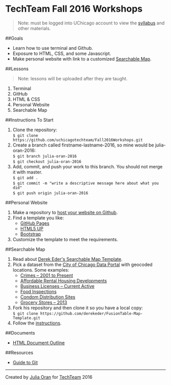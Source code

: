 # TechTeam Fall 2016 Workshops
> Note: must be logged into UChicago account to view the <a href="https://docs.google.com/a/uchicago.edu/document/d/1EPo9_Uao0HWP5cR0CWSLGMSYh0BoRJ_9aUZpcnkcgwI/edit?usp=sharing">syllabus</a> and other materials.

##Goals
<ul>
  <li>Learn how to use terminal and Github.</li>
  <li>Exposure to HTML, CSS, and some Javascript.</li>
  <li>Make personal website with link to a customized <a href="http://derekeder.com/searchable_map_template/">Searchable Map</a>.</li>
</ul>

##Lessons
> Note: lessons will be uploaded after they are taught.

1. Terminal <br>
2. GitHub <br>
3. HTML & CSS <br>
4. Personal Website <br>
5. Searchable Map <br>

##Instructions To Start
1. Clone the repository: <br>
    ```$ git clone https://github.com/uchicagotechteam/Fall2016Workshops.git```
2. Create a branch called firstname-lastname-2016, so mine would be julia-oran-2016: <br>
    ```$ git branch julia-oran-2016``` <br>
    ```$ git checkout julia-oran-2016```
3.  Add, commit, and push your work to this branch. You should not merge it with master. <br>
    ```$ git add .```<br>
    ```$ git commit -m "write a descriptive message here about what you did"```<br>
    ```$ git push origin julia-oran-2016```

##Personal Website
1. Make a repository to <a href="https://help.github.com/articles/user-organization-and-project-pages/">host your website on Github</a>.
2. Find a template you like:
    * <a href="https://guides.github.com/features/pages/">GitHub Pages</a>
    * <a href="https://html5up.net/">HTML5 UP</a>
    * <a href="http://getbootstrap.com/">Bootstrap</a>
2. Customize the template to meet the requirements.

##Searchable Map
1. Read about <a href="http://derekeder.com/searchable_map_template/">Derek Eder's Searchable Map Template</a>.
2. Pick a dataset from the <a href="https://data.cityofchicago.org/">City of Chicago Data Portal</a> with geocoded locations. Some examples:
    * <a href="https://data.cityofchicago.org/Public-Safety/Crimes-2001-to-present/ijzp-q8t2">Crimes – 2001 to Present</a>
    * <a href="https://data.cityofchicago.org/Community-Economic-Development/Affordable-Rental-Housing-Developments/s6ha-ppgi">Affordable Rental Housing Developments</a>
    * <a href="https://data.cityofchicago.org/Community-Economic-Development/Business-Licenses-Current-Active/uupf-x98q">Business Licenses – Current Active</a>
    * <a href="https://data.cityofchicago.org/Health-Human-Services/Food-Inspections/4ijn-s7e5">Food Inspections</a>
    * <a href="https://data.cityofchicago.org/Health-Human-Services/Condom-Distribution-Sites/azpf-uc4s">Condom Distribution Sites</a>
    * <a href="https://data.cityofchicago.org/Community-Economic-Development/Grocery-Stores-2013/53t8-wyrc">Grocery Stores – 2013</a>
3. Fork his repository and then clone it so you have a local copy: <br>
    ```$ git clone https://github.com/derekeder/FusionTable-Map-Template.git```
4. Follow the <a href="https://github.com/derekeder/FusionTable-Map-Template/blob/master/README.md">instructions</a>.

##Documents
<ul>
  <li><a href="https://github.com/uchicagotechteam/Fall2016Workshops/blob/master/html-outline.html">HTML Document Outline</a></li>
</ul>

##Resources
<ul>
  <li><a href="https://www.atlassian.com/git/tutorials/">Guide to Git</a></li>
</ul>

<hr>
Created by <a href="https://github.com/jlkoran">Julia Oran</a> for <a href="uchicagotechteam.com">TechTeam</a> 2016
